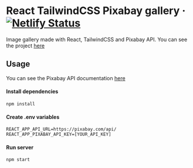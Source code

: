 # React TailwindCSS Pixabay gallery · [![Netlify Status](https://api.netlify.com/api/v1/badges/fc49e035-1edb-4cd9-9c4a-46afd874c2d3/deploy-status)](https://app.netlify.com/sites/react-tailwind-pixabay-gallery/deploys)

Image gallery made with React, TailwindCSS and Pixabay API. You can see the project [here](https://react-tailwind-pixabay-gallery.netlify.app/)

## Usage
You can see the Pixabay API documentation [here](https://pixabay.com/api/docs/)


#### Install dependencies
```
npm install
```

#### Create .env variables
```
REACT_APP_API_URL=https://pixabay.com/api/
REACT_APP_PIXABAY_API_KEY=[YOUR_API_KEY]
```

#### Run server
```
npm start
```
